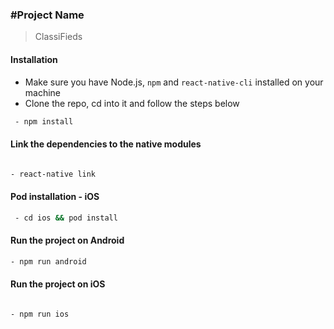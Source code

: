 ### #Project Name

> ClassiFieds

#### Installation

- Make sure you have Node.js, `npm` and `react-native-cli` installed on your machine
- Clone the repo, cd into it and follow the steps below

```bash
 - npm install
```

#### Link the dependencies to the native modules

```bash

- react-native link
```

#### Pod installation - iOS

```bash
 - cd ios && pod install
```

#### Run the project on Android

```bash
- npm run android
```

#### Run the project on iOS

```bash

- npm run ios

```
